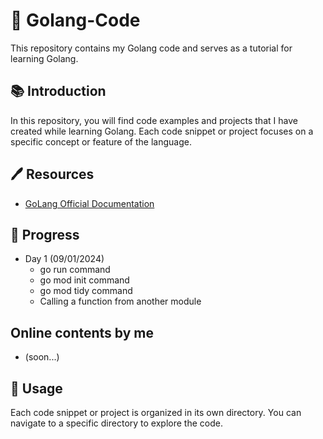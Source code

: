 # 📂 Golang-Code
 This repository contains my Golang code and serves as a tutorial for learning Golang.

## 📚 Introduction
 In this repository, you will find code examples and projects that I have created while learning Golang. Each code snippet or project focuses on a specific concept or feature of the language.

## 🖊️ Resources
- [GoLang Official Documentation](https://go.dev/doc/tutorial/getting-started)

## 📅 Progress
 - Day 1 (09/01/2024)
    - go run command
    - go mod init command
    - go mod tidy command
    - Calling a function from another module

## Online contents by me
- (soon...)

## 🔧 Usage
Each code snippet or project is organized in its own directory. You can navigate to a specific directory to explore the code.
